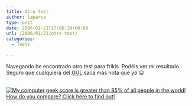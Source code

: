 ```yaml
---
title: Otro test
author: laparca
type: post
date: 2006-01-21T17:06:20+00:00
url: /2006/01/21/otro-test/
categories:
  - Tests

---
```

Navegando he encontrado otro test para frikis. Podéis ver mi resultado. Seguro que cualquiera del [GUL][1] saca más nota que yo 😛

[  
<img decoding="async" src="http://www.nerdtests.com/images/ft/cg.php?val=3788" alt="My computer geek score is greater than 85% of all people in the world! How do you compare? Click here to find out!" />][2]

 [1]: http://planeta.gul.es/
 [2]: http://www.nerdtests.com/ft_cg.php?im